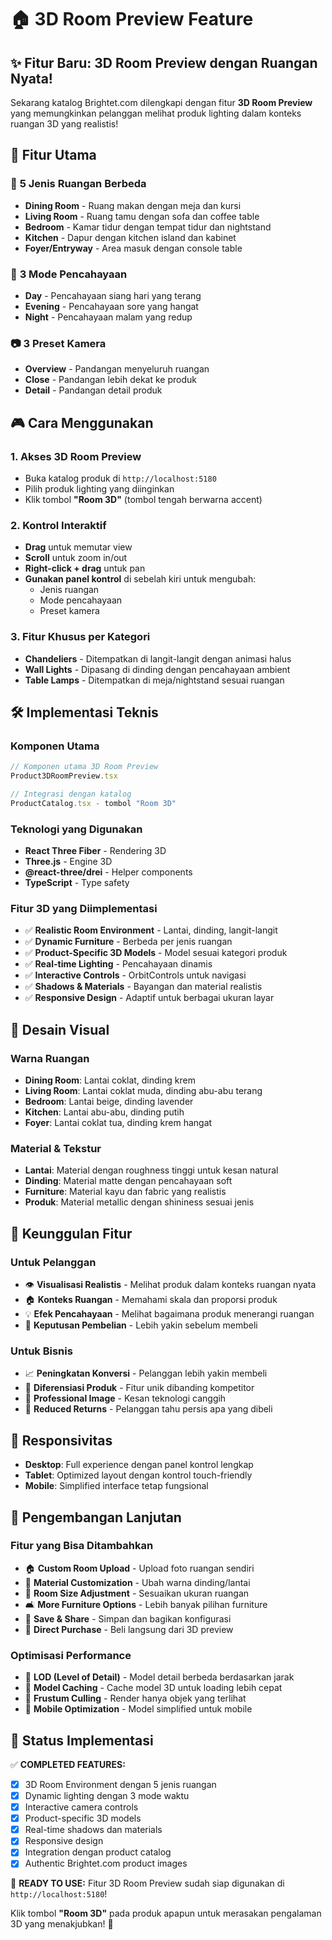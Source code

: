 # 🏠 3D Room Preview Feature

## ✨ Fitur Baru: 3D Room Preview dengan Ruangan Nyata!

Sekarang katalog Brightet.com dilengkapi dengan fitur **3D Room Preview** yang memungkinkan pelanggan melihat produk lighting dalam konteks ruangan 3D yang realistis!

## 🎯 Fitur Utama

### 🏡 **5 Jenis Ruangan Berbeda**
- **Dining Room** - Ruang makan dengan meja dan kursi
- **Living Room** - Ruang tamu dengan sofa dan coffee table  
- **Bedroom** - Kamar tidur dengan tempat tidur dan nightstand
- **Kitchen** - Dapur dengan kitchen island dan kabinet
- **Foyer/Entryway** - Area masuk dengan console table

### 🌅 **3 Mode Pencahayaan**
- **Day** - Pencahayaan siang hari yang terang
- **Evening** - Pencahayaan sore yang hangat
- **Night** - Pencahayaan malam yang redup

### 📷 **3 Preset Kamera**
- **Overview** - Pandangan menyeluruh ruangan
- **Close** - Pandangan lebih dekat ke produk
- **Detail** - Pandangan detail produk

## 🎮 Cara Menggunakan

### 1. **Akses 3D Room Preview**
- Buka katalog produk di `http://localhost:5180`
- Pilih produk lighting yang diinginkan
- Klik tombol **"Room 3D"** (tombol tengah berwarna accent)

### 2. **Kontrol Interaktif**
- **Drag** untuk memutar view
- **Scroll** untuk zoom in/out
- **Right-click + drag** untuk pan
- **Gunakan panel kontrol** di sebelah kiri untuk mengubah:
  - Jenis ruangan
  - Mode pencahayaan
  - Preset kamera

### 3. **Fitur Khusus per Kategori**
- **Chandeliers** - Ditempatkan di langit-langit dengan animasi halus
- **Wall Lights** - Dipasang di dinding dengan pencahayaan ambient
- **Table Lamps** - Ditempatkan di meja/nightstand sesuai ruangan

## 🛠️ Implementasi Teknis

### **Komponen Utama**
```typescript
// Komponen utama 3D Room Preview
Product3DRoomPreview.tsx

// Integrasi dengan katalog
ProductCatalog.tsx - tombol "Room 3D"
```

### **Teknologi yang Digunakan**
- **React Three Fiber** - Rendering 3D
- **Three.js** - Engine 3D
- **@react-three/drei** - Helper components
- **TypeScript** - Type safety

### **Fitur 3D yang Diimplementasi**
- ✅ **Realistic Room Environment** - Lantai, dinding, langit-langit
- ✅ **Dynamic Furniture** - Berbeda per jenis ruangan
- ✅ **Product-Specific 3D Models** - Model sesuai kategori produk
- ✅ **Real-time Lighting** - Pencahayaan dinamis
- ✅ **Interactive Controls** - OrbitControls untuk navigasi
- ✅ **Shadows & Materials** - Bayangan dan material realistis
- ✅ **Responsive Design** - Adaptif untuk berbagai ukuran layar

## 🎨 Desain Visual

### **Warna Ruangan**
- **Dining Room**: Lantai coklat, dinding krem
- **Living Room**: Lantai coklat muda, dinding abu-abu terang
- **Bedroom**: Lantai beige, dinding lavender
- **Kitchen**: Lantai abu-abu, dinding putih
- **Foyer**: Lantai coklat tua, dinding krem hangat

### **Material & Tekstur**
- **Lantai**: Material dengan roughness tinggi untuk kesan natural
- **Dinding**: Material matte dengan pencahayaan soft
- **Furniture**: Material kayu dan fabric yang realistis
- **Produk**: Material metallic dengan shininess sesuai jenis

## 🚀 Keunggulan Fitur

### **Untuk Pelanggan**
- 👁️ **Visualisasi Realistis** - Melihat produk dalam konteks ruangan nyata
- 🏠 **Konteks Ruangan** - Memahami skala dan proporsi produk
- 💡 **Efek Pencahayaan** - Melihat bagaimana produk menerangi ruangan
- 🎯 **Keputusan Pembelian** - Lebih yakin sebelum membeli

### **Untuk Bisnis**
- 📈 **Peningkatan Konversi** - Pelanggan lebih yakin membeli
- 🎨 **Diferensiasi Produk** - Fitur unik dibanding kompetitor
- 💼 **Professional Image** - Kesan teknologi canggih
- 🔄 **Reduced Returns** - Pelanggan tahu persis apa yang dibeli

## 📱 Responsivitas

- **Desktop**: Full experience dengan panel kontrol lengkap
- **Tablet**: Optimized layout dengan kontrol touch-friendly
- **Mobile**: Simplified interface tetap fungsional

## 🔧 Pengembangan Lanjutan

### **Fitur yang Bisa Ditambahkan**
- 🏠 **Custom Room Upload** - Upload foto ruangan sendiri
- 🎨 **Material Customization** - Ubah warna dinding/lantai
- 📐 **Room Size Adjustment** - Sesuaikan ukuran ruangan
- 🛋️ **More Furniture Options** - Lebih banyak pilihan furniture
- 💾 **Save & Share** - Simpan dan bagikan konfigurasi
- 🛒 **Direct Purchase** - Beli langsung dari 3D preview

### **Optimisasi Performance**
- 🚀 **LOD (Level of Detail)** - Model detail berbeda berdasarkan jarak
- 💾 **Model Caching** - Cache model 3D untuk loading lebih cepat
- 🎯 **Frustum Culling** - Render hanya objek yang terlihat
- 📱 **Mobile Optimization** - Model simplified untuk mobile

## 🎉 Status Implementasi

✅ **COMPLETED FEATURES:**
- [x] 3D Room Environment dengan 5 jenis ruangan
- [x] Dynamic lighting dengan 3 mode waktu
- [x] Interactive camera controls
- [x] Product-specific 3D models
- [x] Real-time shadows dan materials
- [x] Responsive design
- [x] Integration dengan product catalog
- [x] Authentic Brightet.com product images

🚀 **READY TO USE:**
Fitur 3D Room Preview sudah siap digunakan di `http://localhost:5180`!

Klik tombol **"Room 3D"** pada produk apapun untuk merasakan pengalaman 3D yang menakjubkan! 🎊
